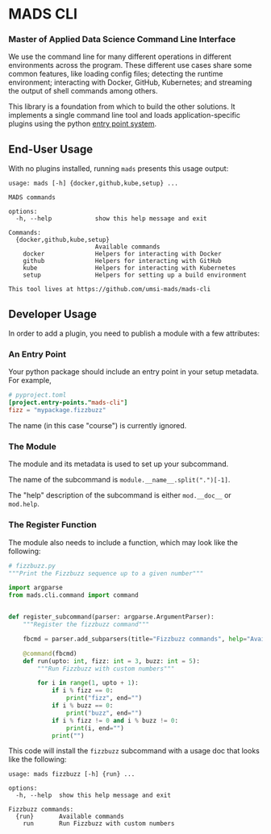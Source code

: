 MADS CLI
========

### Master of Applied Data Science Command Line Interface

We use the command line for many different operations in different environments
across the program. These different use cases share some common features, like
loading config files; detecting the runtime environment; interacting with
Docker, GitHub, Kubernetes; and streaming the output of shell commands among
others.

This library is a foundation from which to build the other solutions. It
implements a single command line tool and loads application-specific plugins
using the python
[entry point system](https://packaging.python.org/en/latest/specifications/entry-points/).


## End-User Usage

With no plugins installed, running `mads` presents this usage output:

```
usage: mads [-h] {docker,github,kube,setup} ...

MADS commands

options:
  -h, --help            show this help message and exit

Commands:
  {docker,github,kube,setup}
                        Available commands
    docker              Helpers for interacting with Docker
    github              Helpers for interacting with GitHub
    kube                Helpers for interacting with Kubernetes
    setup               Helpers for setting up a build environment

This tool lives at https://github.com/umsi-mads/mads-cli
```


## Developer Usage

In order to add a plugin, you need to publish a module with a few attributes:


### An Entry Point

Your python package should include an entry point in your setup metadata. For
example,

```toml
# pyproject.toml
[project.entry-points."mads-cli"]
fizz = "mypackage.fizzbuzz"
```

The name (in this case "course") is currently ignored.


### The Module

The module and its metadata is used to set up your subcommand.

The name of the subcommand is `module.__name__.split(".")[-1]`.

The "help" description of the subcommand is either `mod.__doc__` or `mod.help`.


### The Register Function

The module also needs to include a function, which may look like the following:

```python
# fizzbuzz.py
"""Print the Fizzbuzz sequence up to a given number"""

import argparse
from mads.cli.command import command


def register_subcommand(parser: argparse.ArgumentParser):
    """Register the fizzbuzz command"""

    fbcmd = parser.add_subparsers(title="Fizzbuzz commands", help="Available commands")

    @command(fbcmd)
    def run(upto: int, fizz: int = 3, buzz: int = 5):
        """Run Fizzbuzz with custom numbers"""

        for i in range(1, upto + 1):
            if i % fizz == 0:
                print("fizz", end="")
            if i % buzz == 0:
                print("buzz", end="")
            if i % fizz != 0 and i % buzz != 0:
                print(i, end="")
            print("")
```

This code will install the `fizzbuzz` subcommand with a usage doc that looks
like the following:

```
usage: mads fizzbuzz [-h] {run} ...

options:
  -h, --help  show this help message and exit

Fizzbuzz commands:
  {run}       Available commands
    run       Run Fizzbuzz with custom numbers
```
